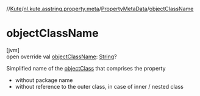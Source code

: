 //[Kute](../../../index.md)/[nl.kute.asstring.property.meta](../index.md)/[PropertyMetaData](index.md)/[objectClassName](object-class-name.md)

# objectClassName

[jvm]\
open override val [objectClassName](object-class-name.md): [String](https://kotlinlang.org/api/latest/jvm/stdlib/kotlin/-string/index.html)?

Simplified name of the [objectClass](object-class.md) that comprises the property

- 
   without package name
- 
   without reference to the outer class, in case of inner / nested class
